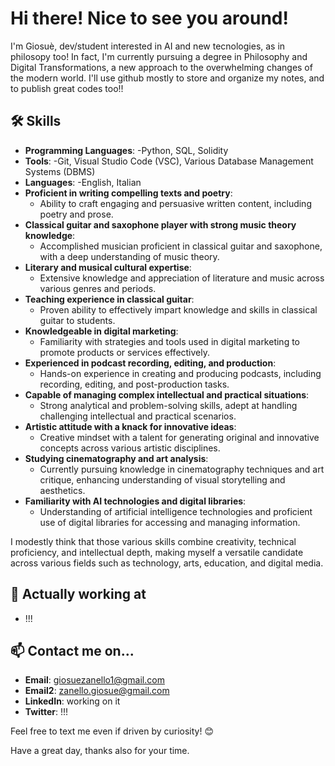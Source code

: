 # Hi there! Nice to see you around!

I'm Giosuè, dev/student interested in AI and new tecnologies, as in philosopy too!
In fact, I'm currently pursuing a degree in Philosophy and Digital Transformations, a new approach to the overwhelming changes of the modern world.
I'll use github mostly to store and organize my notes, and to publish great codes too!!


## 🛠️ Skills

- **Programming Languages**:
  -Python, SQL, Solidity
- **Tools**:
  -Git, Visual Studio Code (VSC), Various Database Management Systems (DBMS)
- **Languages**:
  -English, Italian
- **Proficient in writing compelling texts and poetry**:
  - Ability to craft engaging and persuasive written content, including poetry and prose.
- **Classical guitar and saxophone player with strong music theory knowledge**:
  - Accomplished musician proficient in classical guitar and saxophone, with a deep understanding of music theory.
- **Literary and musical cultural expertise**:
  - Extensive knowledge and appreciation of literature and music across various genres and periods.
- **Teaching experience in classical guitar**:
  - Proven ability to effectively impart knowledge and skills in classical guitar to students.
- **Knowledgeable in digital marketing**:
  - Familiarity with strategies and tools used in digital marketing to promote products or services effectively.
- **Experienced in podcast recording, editing, and production**:
  - Hands-on experience in creating and producing podcasts, including recording, editing, and post-production tasks.
- **Capable of managing complex intellectual and practical situations**:
  - Strong analytical and problem-solving skills, adept at handling challenging intellectual and practical scenarios.
- **Artistic attitude with a knack for innovative ideas**:
  - Creative mindset with a talent for generating original and innovative concepts across various artistic disciplines.
- **Studying cinematography and art analysis**:
  - Currently pursuing knowledge in cinematography techniques and art critique, enhancing understanding of visual storytelling and aesthetics.
- **Familiarity with AI technologies and digital libraries**:
  - Understanding of artificial intelligence technologies and proficient use of digital libraries for accessing and managing information.

I modestly think that those various skills combine creativity, technical proficiency, and intellectual depth, making myself a 
versatile candidate across various fields such as technology, arts, education, and digital media.


## 🌱 Actually working at

- !!!


## 📫 Contact me on...

- **Email**: giosuezanello1@gmail.com
- **Email2**: zanello.giosue@gmail.com
- **LinkedIn**: working on it
- **Twitter**: !!!


Feel free to text me even if driven by curiosity! 😊

Have a great day, thanks also for your time.
